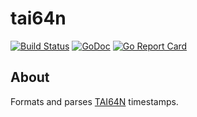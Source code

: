 tai64n
======

[![Build Status](https://travis-ci.org/cactus/tai64n.svg?branch=master)](https://travis-ci.org/cactus/tai64n)
[![GoDoc](https://godoc.org/github.com/cactus/tai64n?status.png)](https://godoc.org/github.com/cactus/tai64n)
[![Go Report Card](https://goreportcard.com/badge/cactus/tai64n)](https://goreportcard.com/report/cactus/tai64n)

## About

Formats and parses [TAI64N][1] timestamps.

[1]: http://www.tai64.com
